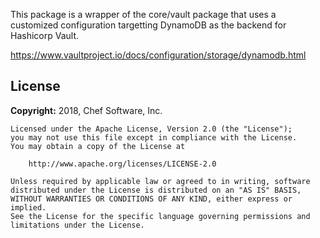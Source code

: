 This package is a wrapper of the core/vault package that uses a
customized configuration targetting DynamoDB as the backend for
Hashicorp Vault.

https://www.vaultproject.io/docs/configuration/storage/dynamodb.html


## License

**Copyright:** 2018, Chef Software, Inc.

```
Licensed under the Apache License, Version 2.0 (the "License");
you may not use this file except in compliance with the License.
You may obtain a copy of the License at

    http://www.apache.org/licenses/LICENSE-2.0

Unless required by applicable law or agreed to in writing, software
distributed under the License is distributed on an "AS IS" BASIS,
WITHOUT WARRANTIES OR CONDITIONS OF ANY KIND, either express or implied.
See the License for the specific language governing permissions and
limitations under the License.
```
